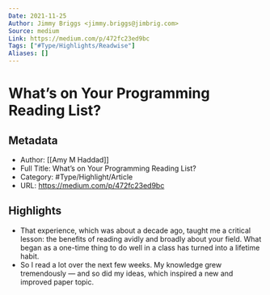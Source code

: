 ```yaml
---
Date: 2021-11-25
Author: Jimmy Briggs <jimmy.briggs@jimbrig.com>
Source: medium
Link: https://medium.com/p/472fc23ed9bc
Tags: ["#Type/Highlights/Readwise"]
Aliases: []
---
```

# What’s on Your Programming Reading List?

## Metadata
- Author: [[Amy M Haddad]]
- Full Title: What’s on Your Programming Reading List?
- Category: #Type/Highlight/Article
- URL: https://medium.com/p/472fc23ed9bc

## Highlights
- That experience, which was about a decade ago, taught me a critical lesson: the benefits of reading avidly and broadly about your field. What began as a one-time thing to do well in a class has turned into a lifetime habit.
- So I read a lot over the next few weeks. My knowledge grew tremendously — and so did my ideas, which inspired a new and improved paper topic.
